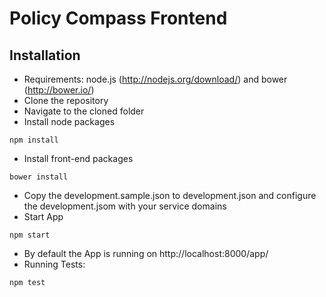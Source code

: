 # Policy Compass Frontend

## Installation

* Requirements: node.js (http://nodejs.org/download/) and bower (http://bower.io/)
* Clone the repository
* Navigate to the cloned folder
* Install node packages
```
npm install
```
* Install front-end packages
```
bower install
```
* Copy the development.sample.json to development.json and configure the development.jsom with your service domains
* Start App
```
npm start
```
* By default the App is running on http://localhost:8000/app/
* Running Tests:
```
npm test
```

